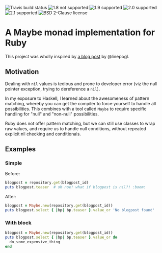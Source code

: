 ![Travis build status](http://img.shields.io/travis/yitznewton/maybe-ruby.svg)
![1.8 not supported](http://img.shields.io/badge/1.8-not_supported-red.svg)
![1.9 supported](http://img.shields.io/badge/1.9-supported-green.svg)
![2.0 supported](http://img.shields.io/badge/2.0-supported-green.svg)
![2.1 supported](http://img.shields.io/badge/2.1-supported-green.svg)
![BSD 2-Clause license](http://img.shields.io/badge/license-BSD_2%20clause-red.svg)

# A Maybe monad implementation for Ruby

This project was wholly inspired by
[a blog post](http://linepogl.wordpress.com/2011/03/15/a-php-maybe-monad-2/)
by @linepogl.

## Motivation

Dealing with `nil` values is tedious and prone
to developer error (viz the null pointer exception, trying to dereference
a `nil`).

In my exposure to Haskell, I learned about the awesomeness of pattern matching,
whereby you can get the compiler to force yourself to handle all possibilities.
This combines with a tool called `Maybe` to require specific handling for
"null" and "non-null" possibilities.

Ruby does not offer pattern matching, but we can still use classes to wrap raw
values, and require us to handle null conditions, without repeated explicit
nil checking and conditionals.

## Examples

### Simple

Before:

```ruby
blogpost = repository.get(blogpost_id)
puts blogpost.teaser  # oh noe! what if blogpost is nil?! :boom:
```

After:

```ruby
blogpost = Maybe.new(repository.get(blogpost_id))
puts blogpost.select { |bp| bp.teaser }.value_or 'No blogpost found'
```

### With block

```ruby
blogpost = Maybe.new(repository.get(blogpost_id))
puts blogpost.select { |bp| bp.teaser }.value_or do
  do_some_expensive_thing
end
```
